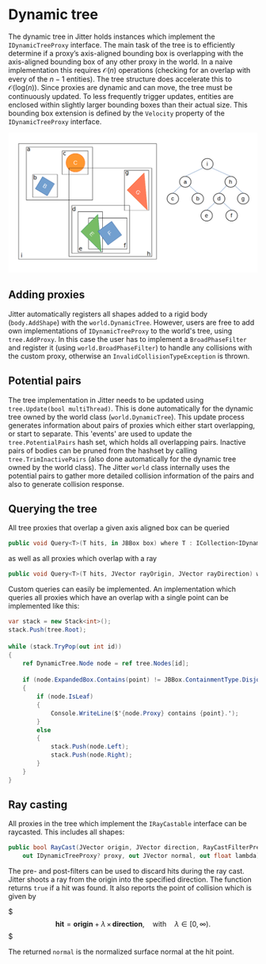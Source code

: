 # Dynamic tree

The dynamic tree in Jitter holds instances which implement the `IDynamicTreeProxy` interface.
The main task of the tree is to efficiently determine if a proxy’s axis-aligned bounding box is overlapping with the axis-aligned bounding box of any other proxy in the world.
In a naive implementation this requires $\mathcal{O}\left(n\right)$ operations (checking for an overlap with every of the $n-1$ entities).
The tree structure does accelerate this to $\mathcal{O}\left(\mathrm{log}(n)\right)$. Since proxies are dynamic and can move, the tree must be continuously updated.
To less frequently trigger updates, entities are enclosed within slightly larger bounding boxes than their actual size.
This bounding box extension is defined by the `Velocity` property of the `IDynamicTreeProxy` interface.

![img alt](./img/dynamictree.png)

## Adding proxies

Jitter automatically registers all shapes added to a rigid body (`body.AddShape`) with the `world.DynamicTree`.
However, users are free to add own implementations of `IDynamicTreeProxy` to the world's tree, using `tree.AddProxy`.
In this case the user has to implement a `BroadPhaseFilter` and register it (using `world.BroadPhaseFilter`) to handle any collisions with the custom proxy, otherwise an `InvalidCollisionTypeException` is thrown.

## Potential pairs

The tree implementation in Jitter needs to be updated using `tree.Update(bool multiThread)`.
This is done automatically for the dynamic tree owned by the world class (`world.DynamicTree`).
This update process generates information about pairs of proxies which either start overlapping, or start to separate.
This 'events' are used to update the `tree.PotentialPairs` hash set, which holds all overlapping pairs.
Inactive pairs of bodies can be pruned from the hashset by calling `tree.TrimInactivePairs` (also done automatically for the dynamic tree owned by the world class).
The Jitter `world` class internally uses the potential pairs to gather more detailed collision information of the pairs and also to generate collision response.

## Querying the tree

All tree proxies that overlap a given axis aligned box can be queried

```cs
public void Query<T>(T hits, in JBBox box) where T : ICollection<IDynamicTreeProxy>
```

as well as all proxies which overlap with a ray

```cs
public void Query<T>(T hits, JVector rayOrigin, JVector rayDirection) where T : ICollection<IDynamicTreeProxy>
```

Custom queries can easily be implemented. An implementation which queries all proxies which have an overlap with a single point can be implemented like this:

```cs
var stack = new Stack<int>();
stack.Push(tree.Root);

while (stack.TryPop(out int id))
{
    ref DynamicTree.Node node = ref tree.Nodes[id];
    
    if (node.ExpandedBox.Contains(point) != JBBox.ContainmentType.Disjoint)
    {
        if (node.IsLeaf)
        {
            Console.WriteLine($'{node.Proxy} contains {point}.');
        }
        else
        {
            stack.Push(node.Left);
            stack.Push(node.Right);
        }
    }
}
```

## Ray casting

All proxies in the tree which implement the `IRayCastable` interface can be raycasted.
This includes all shapes:

```cs
public bool RayCast(JVector origin, JVector direction, RayCastFilterPre? pre, RayCastFilterPost? post,
    out IDynamicTreeProxy? proxy, out JVector normal, out float lambda)
```

The pre- and post-filters can be used to discard hits during the ray cast.
Jitter shoots a ray from the origin into the specified direction.
The function returns `true` if a hit was found.
It also reports the point of collision which is given by

$$$
\mathbf{hit} = \mathbf{origin} + \lambda{}\,\times\,\mathbf{direction}, \quad \textrm{with} \quad \lambda \in [0,\infty).
$$$

The returned `normal` is the normalized surface normal at the hit point.
